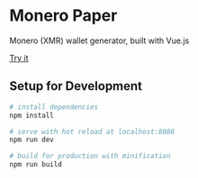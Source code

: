 # Monero Paper

Monero (XMR) wallet generator, built with Vue.js

[Try it](https://bradoyler.github.io/xmr-paper/)

## Setup for Development

``` bash
# install dependencies
npm install

# serve with hot reload at localhost:8080
npm run dev

# build for production with minification
npm run build
```
